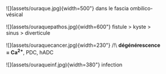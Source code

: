 <figure markdown="span">
    ![](assets/ouraque.jpg){width=500"}
    dans le fascia ombilico-vésical
    </br></br>
    ![](assets/ouraquepathos.jpg){width=600"}
    fistule > kyste > sinus > diverticule
    </br></br>
    ![](assets/ouraquecancer.jpg){width=230"}
    /!\ <b>dégénérescence = Ca<sup>2+</sup></b>, PDC, hADC
    </br></br>
    ![](assets/ouraqueinf.jpg){width=380"}
    infection
</figure>
